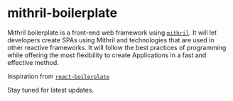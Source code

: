 # mithril-boilerplate

Mithril boilerplate is a front-end web framework using [`mithril`](https://mithril.js.org/). It will let developers create SPAs using Mithril and technologies that are used in other reactive frameworks. It will follow the best practices of programming while offering the most flexibility to create Applications in a fast and effective method.

Inspiration from [`react-boilerplate`](https://github.com/react-boilerplate/react-boilerplate)

Stay tuned for latest updates.
